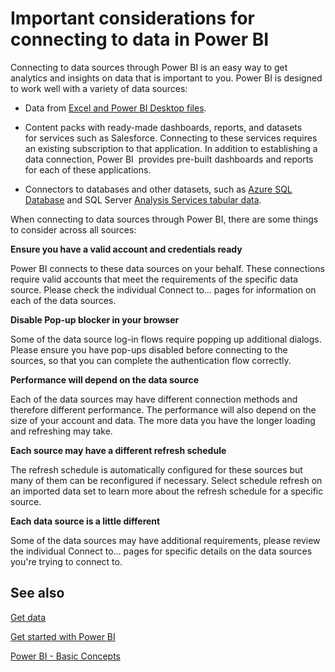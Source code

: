<properties 
   pageTitle="Important considerations for connecting to data in Power BI"
   description="Important considerations for connecting to data in Power BI"
   services="powerbi" 
   documentationCenter="" 
   authors="maggiesMSFT" 
   manager="mblythe" 
   editor=""
   tags=""/>
 
<tags
   ms.service="powerbi"
   ms.devlang="NA"
   ms.topic="article"
   ms.tgt_pltfrm="NA"
   ms.workload="powerbi"
   ms.date="11/02/2015"
   ms.author="maggies"/>
# Important considerations for connecting to data in Power BI

Connecting to data sources through Power BI is an easy way to get analytics and insights on data that is important to you. Power BI is designed to work well with a variety of data sources:

-   Data from [Excel and Power BI Desktop files](powerbi-service-get-data-from-files.md).

-   Content packs with ready-made dashboards, reports, and datasets for services such as Salesforce. Connecting to these services requires an existing subscription to that application. In addition to establishing a data connection, Power BI  provides pre-built dashboards and reports for each of these applications.

-   Connectors to databases and other datasets, such as [Azure SQL Database](powerbi-azure-sql-database-with-direct-connect.md) and SQL Server [Analysis Services tabular data](powerbi-sql-server-analysis-services-tabular-data.md).

When connecting to data sources through Power BI, there are some things to consider across all sources:

**Ensure you have a valid account and credentials ready**

Power BI connects to these data sources on your behalf. These connections require valid accounts that meet the requirements of the specific data source. Please check the individual Connect to… pages for information on each of the data sources.

**Disable Pop-up blocker in your browser**

Some of the data source log-in flows require popping up additional dialogs. Please ensure you have pop-ups disabled before connecting to the sources, so that you can complete the authentication flow correctly.

**Performance will depend on the data source**

Each of the data sources may have different connection methods and therefore different performance. The performance will also depend on the size of your account and data. The more data you have the longer loading and refreshing may take.

**Each source may have a different refresh schedule**

The refresh schedule is automatically configured for these sources but many of them can be reconfigured if necessary. Select schedule refresh on an imported data set to learn more about the refresh schedule for a specific source.

**Each data source is a little different**

Some of the data sources may have additional requirements, please review the individual Connect to… pages for specific details on the data sources you're trying to connect to.

## See also

[Get data](powerbi-service-get-data.md)

[Get started with Power BI](powerbi-service-get-started.md) 

[Power BI - Basic Concepts](powerbi-service-basic-concepts.md)

